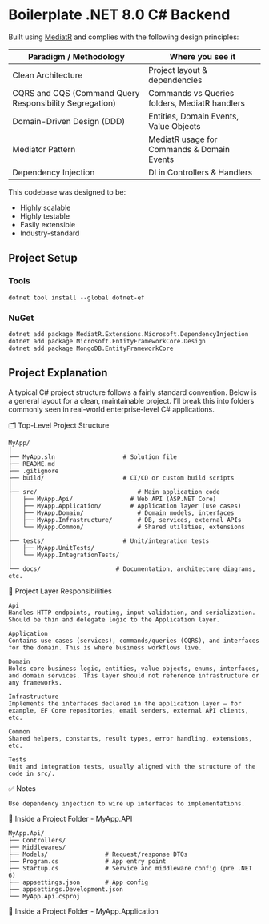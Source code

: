 ﻿# Boilerplate .NET 8.0 C# Backend

Built using [MediatR](https://github.com/jbogard/MediatR) and complies with the following design principles:

| **Paradigm / Methodology**	|	**Where you see it** |
| ----------------------		| -------------------- |
| Clean Architecture			| Project layout & dependencies |
| CQRS and CQS (Command Query Responsibility Segregation) | Commands vs Queries folders, MediatR handlers |
| Domain-Driven Design (DDD)	| Entities, Domain Events, Value Objects |
| Mediator Pattern				| MediatR usage for Commands & Domain Events |
| Dependency Injection			| DI in Controllers & Handlers |

This codebase was designed to be:

- Highly scalable
- Highly testable
- Easily extensible
- Industry-standard

## Project Setup

### Tools

```
dotnet tool install --global dotnet-ef
```

### NuGet

```
dotnet add package MediatR.Extensions.Microsoft.DependencyInjection
dotnet add package Microsoft.EntityFrameworkCore.Design
dotnet add package MongoDB.EntityFrameworkCore
```

## Project Explanation

A typical C# project structure follows a fairly standard convention. Below is a general layout for a clean, maintainable project. I’ll break this into folders commonly seen in real-world enterprise-level C# applications.

🗂️ Top-Level Project Structure

```
MyApp/
│
├── MyApp.sln					# Solution file
├── README.md
├── .gitignore
├── build/						# CI/CD or custom build scripts
│
├── src/							# Main application code
│   ├── MyApp.Api/                # Web API (ASP.NET Core)
│   ├── MyApp.Application/        # Application layer (use cases)
│   ├── MyApp.Domain/				# Domain models, interfaces
│   ├── MyApp.Infrastructure/		# DB, services, external APIs
│   └── MyApp.Common/				# Shared utilities, extensions
│
├── tests/						# Unit/integration tests
│   ├── MyApp.UnitTests/
│   └── MyApp.IntegrationTests/
│
└── docs/                     # Documentation, architecture diagrams, etc.
```

🧱 Project Layer Responsibilities
```
Api
Handles HTTP endpoints, routing, input validation, and serialization. Should be thin and delegate logic to the Application layer.

Application
Contains use cases (services), commands/queries (CQRS), and interfaces for the domain. This is where business workflows live.

Domain
Holds core business logic, entities, value objects, enums, interfaces, and domain services. This layer should not reference infrastructure or any frameworks.

Infrastructure
Implements the interfaces declared in the application layer — for example, EF Core repositories, email senders, external API clients, etc.

Common
Shared helpers, constants, result types, error handling, extensions, etc.

Tests
Unit and integration tests, usually aligned with the structure of the code in src/.
```


✅ Notes

```
Use dependency injection to wire up interfaces to implementations.
```

📂 Inside a Project Folder - MyApp.API
```
MyApp.Api/
├── Controllers/
├── Middlewares/
├── Models/                # Request/response DTOs
├── Program.cs             # App entry point
├── Startup.cs             # Service and middleware config (pre .NET 6)
├── appsettings.json       # App config
├── appsettings.Development.json
└── MyApp.Api.csproj
```


📂 Inside a Project Folder - MyApp.Application

